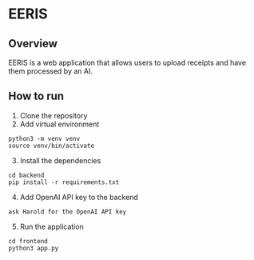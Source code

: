 # EERIS

## Overview

EERIS is a web application that allows users to upload receipts and have them processed by an AI.

## How to run

1. Clone the repository
2. Add virtual environment

```
python3 -m venv venv
source venv/bin/activate
```

3. Install the dependencies

```
cd backend
pip install -r requirements.txt
```
4. Add OpenAI API key to the backend

```
ask Harold for the OpenAI API key
```

5. Run the application

```
cd frontend
python3 app.py
```

